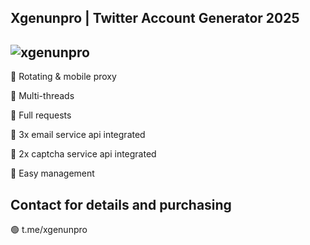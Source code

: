 
**Xgenunpro | Twitter Account Generator 2025**
-
![xgenunpro](https://github.com/user-attachments/assets/b2897817-7b8d-44fd-b8b9-cce3ac12689d)
-

🌟 Rotating & mobile proxy

🌟 Multi-threads

🌟 Full requests

🌟 3x email service api integrated

🌟 2x captcha service api integrated

🌟 Easy management


Contact for details and purchasing
-

🟢 t.me/xgenunpro
